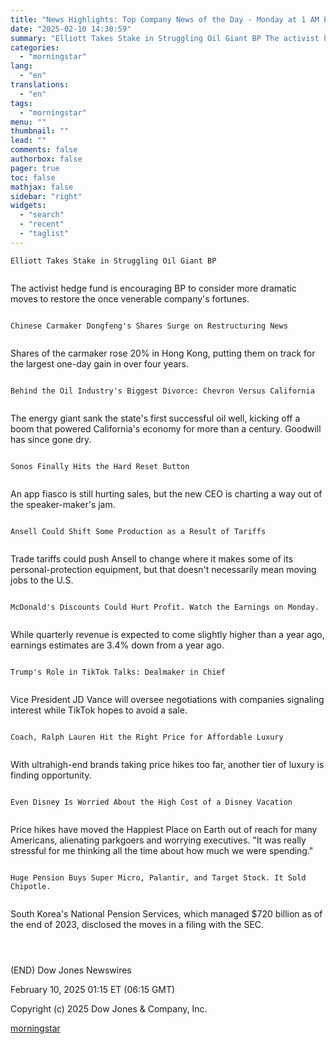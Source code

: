 ```yaml
---
title: "News Highlights: Top Company News of the Day - Monday at 1 AM ET"
date: "2025-02-10 14:30:59"
summary: "Elliott Takes Stake in Struggling Oil Giant BP The activist hedge fund is encouraging BP to consider more dramatic moves to restore the once venerable company's fortunes. Chinese Carmaker Dongfeng's Shares Surge on Restructuring News Shares of the carmaker rose 20% in Hong Kong, putting them on track for the..."
categories:
  - "morningstar"
lang:
  - "en"
translations:
  - "en"
tags:
  - "morningstar"
menu: ""
thumbnail: ""
lead: ""
comments: false
authorbox: false
pager: true
toc: false
mathjax: false
sidebar: "right"
widgets:
  - "search"
  - "recent"
  - "taglist"
---
```


```
Elliott Takes Stake in Struggling Oil Giant BP 
 
```

The activist hedge fund is encouraging BP to consider more dramatic moves to restore the once venerable company's fortunes.

```
 
Chinese Carmaker Dongfeng's Shares Surge on Restructuring News 
 
```

Shares of the carmaker rose 20% in Hong Kong, putting them on track for the largest one-day gain in over four years.

```
 
Behind the Oil Industry's Biggest Divorce: Chevron Versus California 
 
```

The energy giant sank the state's first successful oil well, kicking off a boom that powered California's economy for more than a century. Goodwill has since gone dry.

```
 
Sonos Finally Hits the Hard Reset Button 
 
```

An app fiasco is still hurting sales, but the new CEO is charting a way out of the speaker-maker's jam.

```
 
Ansell Could Shift Some Production as a Result of Tariffs 
 
```

Trade tariffs could push Ansell to change where it makes some of its personal-protection equipment, but that doesn't necessarily mean moving jobs to the U.S.

```
 
McDonald's Discounts Could Hurt Profit. Watch the Earnings on Monday. 
 
```

While quarterly revenue is expected to come slightly higher than a year ago, earnings estimates are 3.4% down from a year ago.

```
 
Trump's Role in TikTok Talks: Dealmaker in Chief 
 
```

Vice President JD Vance will oversee negotiations with companies signaling interest while TikTok hopes to avoid a sale.

```
 
Coach, Ralph Lauren Hit the Right Price for Affordable Luxury 
 
```

With ultrahigh-end brands taking price hikes too far, another tier of luxury is finding opportunity.

```
 
Even Disney Is Worried About the High Cost of a Disney Vacation 
 
```

Price hikes have moved the Happiest Place on Earth out of reach for many Americans, alienating parkgoers and worrying executives. "It was really stressful for me thinking all the time about how much we were spending."

```
 
Huge Pension Buys Super Micro, Palantir, and Target Stock. It Sold Chipotle. 
 
```

South Korea's National Pension Services, which managed $720 billion as of the end of 2023, disclosed the moves in a filing with the SEC.

```
 
 
```

(END) Dow Jones Newswires

February 10, 2025 01:15 ET (06:15 GMT)

Copyright (c) 2025 Dow Jones & Company, Inc.

[morningstar](https://www.morningstar.com/news/dow-jones/20250210435/news-highlights-top-company-news-of-the-day-monday-at-1-am-et)
